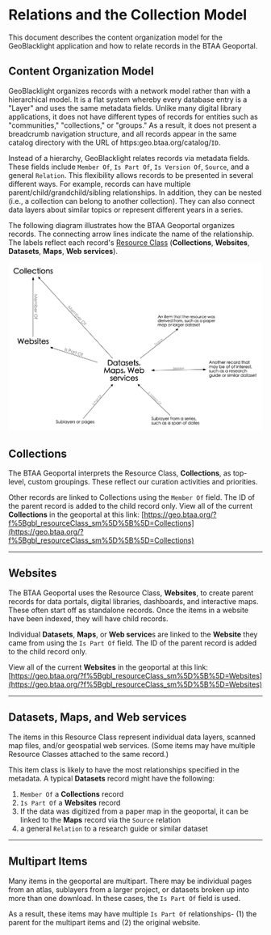 # Relations and the Collection Model

This document describes the content organization model for the GeoBlacklight application and how to relate records in the BTAA Geoportal.

## Content Organization Model


GeoBlacklight organizes records with a network model rather than with a hierarchical model. It is a flat system whereby every database entry is a "Layer" and uses the same metadata fields. Unlike many digital library applications, it does not have different types of records for entities such as "communities," "collections," or "groups." As a result, it does not present a breadcrumb navigation structure, and all records appear in the same catalog directory with the URL of https:geo.btaa.org/catalog/`ID`.

Instead of a hierarchy, GeoBlacklight relates records via metadata fields. These fields include `Member Of`, `Is Part Of`, `Is Version Of`, `Source`, and a general `Relation`. This flexibility allows records to be presented in several different ways. For example, records can have multiple parent/child/grandchild/sibling relationships. In addition, they can be nested (i.e., a collection can belong to another collection). They can also connect data layers about similar topics or represent different years in a series.

The following diagram illustrates how the BTAA Geoportal organizes records. The connecting arrow lines indicate the name of the relationship. The labels reflect each record's [Resource Class](https://opengeometadata.org/docs/ogm-aardvark/resource-class) (**Collections**, **Websites**, **Datasets**, **Maps**, **Web services**).

![Chart](./images/contentOrganization.png)

## Collections
The BTAA Geoportal interprets the Resource Class, **Collections**, as top-level, custom groupings. These reflect our curation activities and priorities.

Other records are linked to Collections using the `Member Of` field. The ID of the parent record is added to the child record only. View all of the current **Collections** in the geoportal at this link: 
[https://geo.btaa.org/?f%5Bgbl_resourceClass_sm%5D%5B%5D=Collections](https://geo.btaa.org/?f%5Bgbl_resourceClass_sm%5D%5B%5D=Collections)

----------------
## Websites
The BTAA Geoportal uses the Resource Class, **Websites**, to create parent records for data portals, digital libraries, dashboards, and interactive maps. These often start off as standalone records.
Once the items in a website have been indexed, they will have child records.

Individual **Datasets**, **Maps**, or **Web service**s  are linked to the **Website** they came from using the `Is Part Of` field. The ID of the parent record is added to the child record only.

View all of the current **Websites** in the geoportal at this link: [https://geo.btaa.org/?f%5Bgbl_resourceClass_sm%5D%5B%5D=Websites](https://geo.btaa.org/?f%5Bgbl_resourceClass_sm%5D%5B%5D=Websites)

-----------------
## Datasets, Maps, and Web services
The items in this Resource Class represent individual data layers, scanned map files, and/or geospatial web services. (Some items may have multiple Resource Classes attached to the same record.)

This item class is likely to have the most relationships specified in the metadata. A typical **Datasets** record might have the following: 

1. `Member Of` a **Collections** record
2. `Is Part Of` a **Websites** record
3. If the data was digitized from a paper map in the geoportal, it can be linked to the **Maps** record via the `Source` relation
4. a general `Relation` to a research guide or similar dataset


------------------
## Multipart Items
Many items in the geoportal are multipart. There may be individual pages from an atlas, sublayers from a larger project, or datasets broken up into more than one download. In these cases, the `Is Part Of` field is used. 

As a result, these items may have multiple `Is Part Of` relationships- (1) the parent for the multipart items and (2) the original website.






